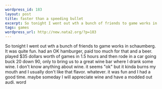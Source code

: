```yaml
--- 
wordpress_id: 183
layout: post
title: faster than a speeding bullet
excerpt: So tonight I went out wth a bunch of friends to game works in schaumberg. It was quite fun. had an OK hamburger, paid too much for that and a beer. played $35 dollars worth of games in 1.5 hours and then rode in a car going buck 20 down 90, only to bring us to a great wine bar where I drank some wine. I don't know anything about wine. it seems "ok" but it kinda burns my mouth and I usually don'...
tags: games
wordpress_url: http://new.nata2.org/?p=183
---
```

So tonight I went out wth a bunch of friends to game works in schaumberg. It was quite fun. had an OK hamburger, paid too much for that and a beer. played $35 dollars worth of games in 1.5 hours and then rode in a car going buck 20 down 90, only to bring us to a great wine bar where I drank some wine. I don't know anything about wine. it seems "ok" but it kinda burns my mouth and I usually don't like that flavor. whatever. it was fun and I had a good time. maybe someday I will appreciate wine and have a modded out audi. word
